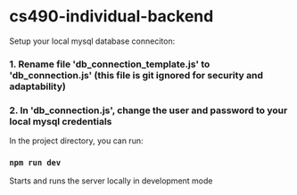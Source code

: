 # cs490-individual-backend

Setup your local mysql database conneciton:

### 1. Rename file 'db_connection_template.js' to 'db_connection.js' (this file is git ignored for security and adaptability)
### 2. In 'db_connection.js', change the user and password to your local mysql credentials

In the project directory, you can run:

### `npm run dev`

Starts and runs the server locally in development mode